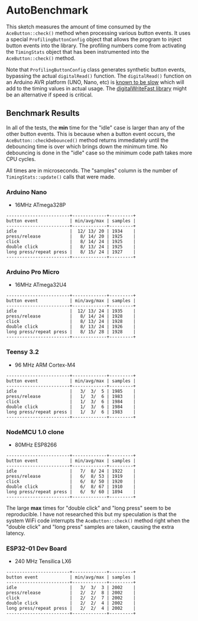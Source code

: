 # AutoBenchmark

This sketch measures the amount of time consumed by the `AceButton::check()`
method when processing various button events. It uses a special
`ProfilingButtonConfig` object that allows the program to inject button events
into the library. The profiling numbers come from activating the `TimingStats`
object that has been instrumented into the `AceButton::check()` method.

Note that `ProfilingButtonConfig` class generates synthetic button events,
bypassing the actual `digitalRead()` function. The `digitalRead()` function on
an Arduino AVR platform (UNO, Nano, etc) is
[known to be slow](https://forum.arduino.cc/index.php?topic=337578)
which will add to the timing values in actual usage.
The [digitalWriteFast library](https://github.com/NicksonYap/digitalWriteFast)
might be an alternative if speed is critical.

## Benchmark Results

In all of the tests, the **min** time for the "idle" case is larger than any of
the other button events. This is because when a button event occurs, the
`AceButton::checkDebounced()` method returns immediately until the debouncing
time is over which brings down the minimum time. No debouncing is done in the
"idle" case so the minimum code path takes more CPU cycles.

All times are in microseconds. The "samples" column is the number of
`TimingStats::update()` calls that were made.

### Arduino Nano

* 16MHz ATmega328P

```
------------------------+-------------+---------+
button event            | min/avg/max | samples |
------------------------+-------------+---------+
idle                    |  12/ 13/ 20 | 1934    |
press/release           |   8/ 14/ 20 | 1925    |
click                   |   8/ 14/ 24 | 1925    |
double click            |   8/ 13/ 24 | 1925    |
long press/repeat press |   8/ 15/ 24 | 1927    |
------------------------+-------------+---------+
```

### Arduino Pro Micro

* 16MHz ATmega32U4

```
------------------------+-------------+---------+
button event            | min/avg/max | samples |
------------------------+-------------+---------+
idle                    |  12/ 13/ 24 | 1935    |
press/release           |   8/ 14/ 24 | 1928    |
click                   |   8/ 13/ 24 | 1928    |
double click            |   8/ 13/ 24 | 1926    |
long press/repeat press |   8/ 15/ 28 | 1928    |
------------------------+-------------+---------+
```

### Teensy 3.2

* 96 MHz ARM Cortex-M4

```
------------------------+-------------+---------+
button event            | min/avg/max | samples |
------------------------+-------------+---------+
idle                    |   3/  3/  5 | 1985    |
press/release           |   1/  3/  6 | 1983    |
click                   |   1/  3/  6 | 1984    |
double click            |   1/  3/  6 | 1984    |
long press/repeat press |   1/  3/  6 | 1983    |
------------------------+-------------+---------+
```

### NodeMCU 1.0 clone

* 80MHz ESP8266

```
------------------------+-------------+---------+
button event            | min/avg/max | samples |
------------------------+-------------+---------+
idle                    |   7/  8/ 24 | 1922    |
press/release           |   6/  8/ 53 | 1919    |
click                   |   6/  8/ 50 | 1920    |
double click            |   6/  8/ 67 | 1910    |
long press/repeat press |   6/  9/ 60 | 1894    |
------------------------+-------------+---------+
```

The large **max** times for "double click" and "long press" seem to be
reproducible. I have not researched this but my speculation is that the system
WiFi code interrupts the `AceButton::check()` method right when the "double
click" and "long press" samples are taken, causing the extra latency.

### ESP32-01 Dev Board

* 240 MHz Tensilica LX6

```
------------------------+-------------+---------+
button event            | min/avg/max | samples |
------------------------+-------------+---------+
idle                    |   3/  3/  3 | 2002    |
press/release           |   2/  2/  8 | 2002    |
click                   |   2/  2/  7 | 2002    |
double click            |   2/  2/  4 | 2002    |
long press/repeat press |   2/  2/  4 | 2002    |
------------------------+-------------+---------+
```
